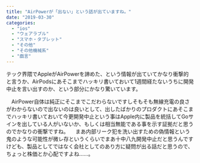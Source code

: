 ```yaml
---
title: "AirPowerが「出ない」という話が出ていますね。"
date: "2019-03-30"
categories: 
  - "ios"
  - "ウェアラブル"
  - "スマホ・タブレット"
  - "その他"
  - "その他機械系"
  - "戯言"
---
```


テック界隈でAppleがAirPowerを諦めた、という情報が出ていてかなり衝撃的と言うか、AirPodsにあそこまでハッキリ書いておいて1週間経たないうちに開発中止を言い出すのか、という部分にかなり驚いています。

　AirPower自体は純正にそこまでこだわらないですしそもそも無線充電の良さがわからないので出ないのは良いとして、出したばかりのプロダクトにあそこまでハッキリ書いておいて今更開発中止という事はApple内に製品を統括してGoサインを出している人がいないか、もしくは相当無能である事を示す証拠だと思うのでかなりの衝撃ですね。 　まあ内部リーク犯を洗い出すための偽情報という鬼のような可能性が微レ存というくらいでまあ十中八九開発中止だと思うんですけども、製品としてではなく会社としてのあり方に疑問が出る話だと思うので、ちょっと株価とか心配ですよね……。
